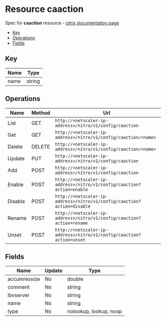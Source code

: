 # Resource caaction

Spec for **caaction** resource - [citrix documentation page](https://developer-docs.citrix.com/projects/netscaler-nitro-api/en/11.0/configuration/ca/caaction/caaction/)

- [Key](#key)
- [Operations](#operations)
- [Fields](#fields)

## Key

| Name | Type |
|----|----|
| name | string |

## Operations

| Name | Method | Url |
|----|----|----|
| List | GET | `http://<netscaler-ip-address>/nitro/v1/config/caaction` |
| Get | GET | `http://<netscaler-ip-address>/nitro/v1/config/caaction/<name>` |
| Delete | DELETE | `http://<netscaler-ip-address>/nitro/v1/config/caaction/<name>` |
| Update | PUT | `http://<netscaler-ip-address>/nitro/v1/config/caaction` |
| Add | POST | `http://<netscaler-ip-address>/nitro/v1/config/caaction` |
| Enable | POST | `http://<netscaler-ip-address>/nitro/v1/config/caaction?action=enable` |
| Disable | POST | `http://<netscaler-ip-address>/nitro/v1/config/caaction?action=disable` |
| Rename | POST | `http://<netscaler-ip-address>/nitro/v1/config/caaction?action=rename` |
| Unset | POST | `http://<netscaler-ip-address>/nitro/v1/config/caaction?action=unset` |

## Fields

| Name | Update | Type |
|----|----|----|
| accumressize | No | double |
| comment | No | string |
| lbvserver | No | string |
| name | No | string |
| type | No | nolookup, lookup, noop |

